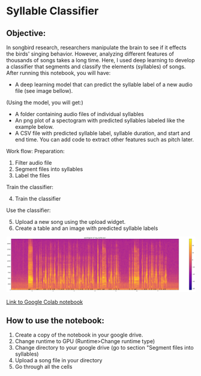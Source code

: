 # Syllable Classifier


## Objective:
In songbird research, researchers manipulate the brain to see if it effects the birds' singing behavior. However, analyzing different features of thousands of songs takes a long time. Here, I used deep learning to develop a classifier that segments and classify the elements (syllables) of songs.
After running this notebook, you will have:

*  A deep learning model that can predict the syllable label of a new audio file (see image bellow).

(Using the model, you will get:)

*  A folder containing audio files of individual syllables
*  An png plot of a spectogram with predicted syllables labeled like the example below.
*  A CSV file with predicted syllable label, syllable duration, and start and end time. You can add code to extract other features such as pitch later.

Work flow:
Preparation:
1.  Filter audio file
2.  Segment files into syllables
3.  Label the files

Train the classifier:

4.  Train the classifier

Use the classifier:

5.  Upload a new song using the upload widget.
6.  Create a table and an image with predicted syllable labels



![image](https://github.com/maayaikeda/syllable_classifier/blob/main/images/Unknown-2.png)



[Link to Google Colab notebook](https://colab.research.google.com/drive/1iOrfKuesu-pDgTeEipsfHE2Mj9W-M4Mk?usp=sharing)

## How to use the notebook:
1.  Create a copy of the notebook in your google drive.
2.  Change runtime to GPU (Runtime>Change runtime type)
3.  Change directory to your google drive (go to section "Segment files into syllables)
4.  Upload a song file in your directory
5.  Go through all the cells


